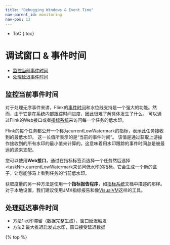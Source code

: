 ```yaml
---
title: "Debugging Windows & Event Time"
nav-parent_id: monitoring
nav-pos: 13
---
```

<!--
Licensed to the Apache Software Foundation (ASF) under one
or more contributor license agreements.  See the NOTICE file
distributed with this work for additional information
regarding copyright ownership.  The ASF licenses this file
to you under the Apache License, Version 2.0 (the
"License"); you may not use this file except in compliance
with the License.  You may obtain a copy of the License at

  http://www.apache.org/licenses/LICENSE-2.0

Unless required by applicable law or agreed to in writing,
software distributed under the License is distributed on an
"AS IS" BASIS, WITHOUT WARRANTIES OR CONDITIONS OF ANY
KIND, either express or implied.  See the License for the
specific language governing permissions and limitations
under the License.
-->

* ToC
{:toc}

# 调试窗口 &#38; 事件时间
* [监控当前事件时间](#监控当前事件时间)
* [处理延迟事件时间](#处理延迟事件时间)

## 监控当前事件时间
对于处理无序事件来讲，Flink的[事件时间](http://doc.flink-china.org/1.2.0/dev/event_time.html)和水位线支持是一个强大的功能。然而，由于它是在系统内部跟踪时间进度，因此很难了解具体发生了什么。
可以通过Flink的Web接口或者[指标系统](http://doc.flink-china.org/1.2.0/monitoring/metrics.html)来访问每一个任务的低水印。

Flink的每个任务都公开一个称为currentLowWatermark的指标，表示此任务接收到的最低水印。 这一长值所表示的是“当前的事件时间”。
该值是通过获取上游操作接收到的所有水印的最小值来计算的。这意味着用水印跟踪的事件时间总是被最远的源来支配。

您可以使用**Web接口**，通过在指标标签页选择一个任务然后选择 \<taskNr\>.currentLowWatermark来访问低水印的指标。它会生成一个新的盒子，让您能够马上看到任务的当前低水印。

获取度量的另一种方法是使用一个**指标报告程序**，如[指标系统](http://doc.flink-china.org/1.2.0/monitoring/metrics.html)文档中描述的那样。对于本地设置，我们建议使用JMX指标报告和像[VisualVM](https://visualvm.github.io/)这样的工具。

## 处理延迟事件时间
* 方法1:水印滞留（数据完整生成），窗口延迟触发
* 方法2:最大推迟启发式水印，窗口接受延迟数据

{% top %}
